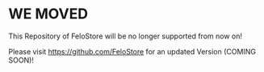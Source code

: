 # WE MOVED

This Repository of FeloStore will be no longer supported from now on!

Please visit https://github.com/FeloStore for an updated Version (COMING SOON)!
